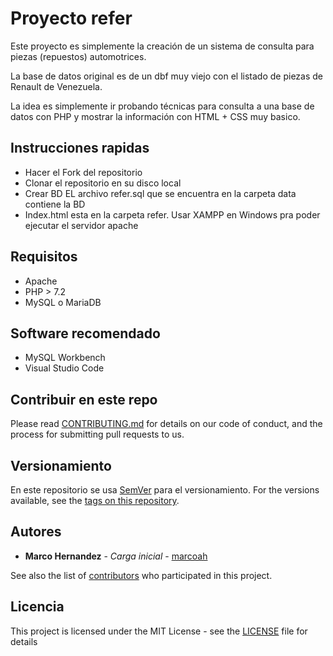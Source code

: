 # Proyecto refer

Este proyecto es simplemente la creación de un sistema de consulta para piezas (repuestos) automotrices.

La base de datos original es de un dbf muy viejo con el listado de piezas de Renault de Venezuela.

La idea es simplemente ir probando técnicas para consulta a una base de datos con PHP y mostrar la información con HTML + CSS muy basico.

## Instrucciones rapidas

* Hacer el Fork del repositorio 
* Clonar el repositorio en su disco local
* Crear BD EL archivo refer.sql que se encuentra en la carpeta data contiene la BD
* Index.html esta en la carpeta refer. Usar XAMPP en Windows pra poder ejecutar el servidor apache


## Requisitos

* Apache
* PHP > 7.2
* MySQL o MariaDB


## Software recomendado

* MySQL Workbench
* Visual Studio Code

## Contribuir en este repo

Please read [CONTRIBUTING.md](CONTRIBUTING.md) for details on our code of conduct, and the process for submitting pull requests to us.

## Versionamiento

En este repositorio se usa [SemVer](http://semver.org/) para el versionamiento. For the versions available, see the [tags on this repository](https://github.com/marcoah/refer/tags). 

## Autores

* **Marco Hernandez** - *Carga inicial* - [marcoah](https://github.com/marcoah)

See also the list of [contributors](https://github.com/marcoah/refer/contributors) who participated in this project.

## Licencia

This project is licensed under the MIT License - see the [LICENSE](LICENSE) file for details
